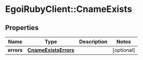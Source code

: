 # EgoiRubyClient::CnameExists

## Properties
Name | Type | Description | Notes
------------ | ------------- | ------------- | -------------
**errors** | [**CnameExistsErrors**](CnameExistsErrors.md) |  | [optional] 


